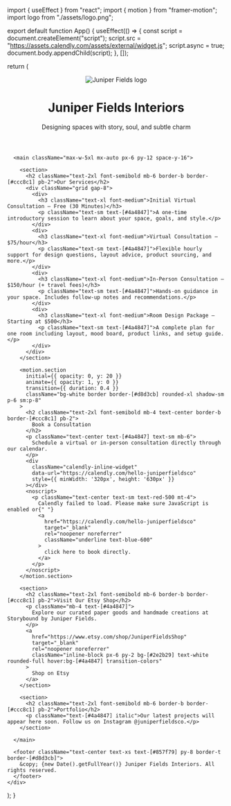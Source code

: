 
import { useEffect } from "react";
import { motion } from "framer-motion";
import logo from "./assets/logo.png";

export default function App() {
  useEffect(() => {
    const script = document.createElement("script");
    script.src = "https://assets.calendly.com/assets/external/widget.js";
    script.async = true;
    document.body.appendChild(script);
  }, []);

  return (
    <div className="min-h-screen bg-[#f8f5f1] text-[#2e2b29] font-serif">
      <header className="text-center py-10 border-b border-[#d8d3cb] bg-white">
        <img src={logo} alt="Juniper Fields logo" className="mx-auto h-20 w-auto mb-4" />
        <h1 className="text-4xl sm:text-5xl font-bold tracking-tight mb-2">Juniper Fields Interiors</h1>
        <p className="text-lg sm:text-xl italic text-[#5e5a57]">Designing spaces with story, soul, and subtle charm</p>
      </header>

      <main className="max-w-5xl mx-auto px-6 py-12 space-y-16">

        <section>
          <h2 className="text-2xl font-semibold mb-6 border-b border-[#ccc8c1] pb-2">Our Services</h2>
          <div className="grid gap-8">
            <div>
              <h3 className="text-xl font-medium">Initial Virtual Consultation – Free (30 Minutes)</h3>
              <p className="text-sm text-[#4a4847]">A one-time introductory session to learn about your space, goals, and style.</p>
            </div>
            <div>
              <h3 className="text-xl font-medium">Virtual Consultation – $75/hour</h3>
              <p className="text-sm text-[#4a4847]">Flexible hourly support for design questions, layout advice, product sourcing, and more.</p>
            </div>
            <div>
              <h3 className="text-xl font-medium">In-Person Consultation – $150/hour (+ travel fees)</h3>
              <p className="text-sm text-[#4a4847]">Hands-on guidance in your space. Includes follow-up notes and recommendations.</p>
            </div>
            <div>
              <h3 className="text-xl font-medium">Room Design Package – Starting at $500</h3>
              <p className="text-sm text-[#4a4847]">A complete plan for one room including layout, mood board, product links, and setup guide.</p>
            </div>
          </div>
        </section>

        <motion.section
          initial={{ opacity: 0, y: 20 }}
          animate={{ opacity: 1, y: 0 }}
          transition={{ duration: 0.4 }}
          className="bg-white border border-[#d8d3cb] rounded-xl shadow-sm p-6 sm:p-8"
        >
          <h2 className="text-2xl font-semibold mb-4 text-center border-b border-[#ccc8c1] pb-2">
            Book a Consultation
          </h2>
          <p className="text-center text-[#4a4847] text-sm mb-6">
            Schedule a virtual or in-person consultation directly through our calendar.
          </p>
          <div
            className="calendly-inline-widget"
            data-url="https://calendly.com/hello-juniperfieldsco"
            style={{ minWidth: '320px', height: '630px' }}
          ></div>
          <noscript>
            <p className="text-center text-sm text-red-500 mt-4">
              Calendly failed to load. Please make sure JavaScript is enabled or{" "}
              <a
                href="https://calendly.com/hello-juniperfieldsco"
                target="_blank"
                rel="noopener noreferrer"
                className="underline text-blue-600"
              >
                click here to book directly.
              </a>
            </p>
          </noscript>
        </motion.section>

        <section>
          <h2 className="text-2xl font-semibold mb-6 border-b border-[#ccc8c1] pb-2">Visit Our Etsy Shop</h2>
          <p className="mb-4 text-[#4a4847]">
            Explore our curated paper goods and handmade creations at Storybound by Juniper Fields.
          </p>
          <a
            href="https://www.etsy.com/shop/JuniperFieldsShop"
            target="_blank"
            rel="noopener noreferrer"
            className="inline-block px-6 py-2 bg-[#2e2b29] text-white rounded-full hover:bg-[#4a4847] transition-colors"
          >
            Shop on Etsy
          </a>
        </section>

        <section>
          <h2 className="text-2xl font-semibold mb-6 border-b border-[#ccc8c1] pb-2">Portfolio</h2>
          <p className="text-[#4a4847] italic">Our latest projects will appear here soon. Follow us on Instagram @juniperfieldsco.</p>
        </section>

      </main>

      <footer className="text-center text-xs text-[#857f79] py-8 border-t border-[#d8d3cb]">
        &copy; {new Date().getFullYear()} Juniper Fields Interiors. All rights reserved.
      </footer>
    </div>
  );
}
